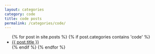 ```yaml
---
layout: categories
category: code
title: code posts
permalink: /categories/code/
---
```


<ul>
{% for post in site.posts %}
  {% if post.categories contains 'code' %}
    <li><a href="{{ post.url }}">{{ post.title }}</a></li>
  {% endif %}
{% endfor %}
</ul>
